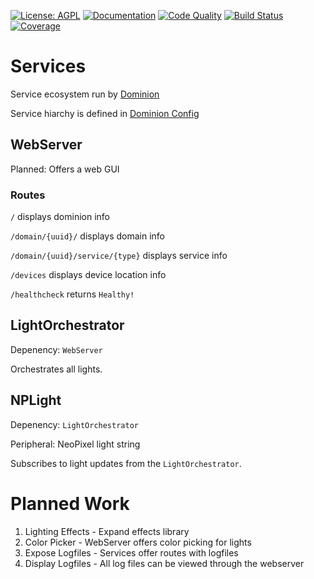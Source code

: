 [![License: AGPL](https://img.shields.io/badge/license-AGPL-blue.svg)](https://opensource.org/licenses/GPL-3.0/)
[![Documentation](https://godoc.org/github.com/jmbarzee/services?status.svg)](https://godoc.org/github.com/jmbarzee/services)
[![Code Quality](https://goreportcard.com/badge/github.com/jmbarzee/services)](https://goreportcard.com/report/github.com/jmbarzee/services)
[![Build Status](https://github.com/jmbarzee/services/workflows/build/badge.svg)](https://github.com/jmbarzee/services/actions)
[![Coverage](https://codecov.io/gh/jmbarzee/services/branch/master/graph/badge.svg)](https://codecov.io/gh/jmbarzee/services)


# Services
Service ecosystem run by [Dominion](github.com/jmbarzee/dominion)

Service hiarchy is defined in [Dominion Config](../main/cmd/exconfig/ex.config.toml)



## WebServer
Planned: Offers a web GUI

### Routes
`/` displays dominion info

`/domain/{uuid}/` displays domain info

`/domain/{uuid}/service/{type}` displays service info

`/devices` displays device location info

`/healthcheck` returns `Healthy!`


## LightOrchestrator
Depenency: `WebServer`

Orchestrates all lights.


## NPLight
Depenency: `LightOrchestrator`

Peripheral: NeoPixel light string

Subscribes to light updates from the `LightOrchestrator`.




# Planned Work
1. Lighting Effects - Expand effects library
2. Color Picker - WebServer offers color picking for lights
3. Expose Logfiles - Services offer routes with logfiles
4. Display Logfiles - All log files can be viewed through the webserver
